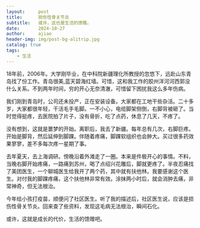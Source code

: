 ```yaml
---
layout:     post
title:      损伤性骨关节炎
subtitle:   或许，这也是生活的馈赠。
date:       2024-10-27
author:     ajiao
header-img: img/post-bg-alitrip.jpg
catalog: true
tags:
    - 生活
---
```


18年前，2006年。大学刚毕业，在中科院新疆理化所教授的忽悠下，远赴山东青岛找了份工作。青岛很美,蓝天碧海红墙。可惜，这和我工作的胶州洋河河西郭没什么关系。不到两年时间，穷的开心无奈清澈，可惜留下困扰我这么多年伤病。

我们刚到青岛时，公司还未投产，正在安装设备。大家都在工地干些杂活。二十多岁，大家都很年轻，干活毛手毛脚。一不小心，电缆脚架侧倒，右脚背被砸了。当时觉得挺疼，去医院拍了片子，没有骨折，吃了点药，休息了几天，不疼了。

没有想到，这就是噩梦的开始。离职后，我去了新疆。每年总有几次，右脚巨疼。开始是脚背，然后延伸到脚踝。伴随着疼痛，脚踝软组织也会肿大。买过很多药效果寥寥，差不多每次疼一星期了事。

去年夏天，去上海调研。傍晚沿着外滩走了一圈。本来是件极开心的事情。不料，当晚右脚开始疼痛，一路痛到苏州，喝了点绍兴花雕后，脚就更疼了。半夜忍痛找了美团医生，一个聊城医生给我开了两个药，其中就有扶他林。我要感谢这个医生。对付我的脚踝疼痛，这个扶他林非常有效。涂抹两小时后，就会消肿去痛，非常神奇，但无法根治。

今年给小孩打疫苗，顺便问了社区医生。听了我的描述后，社区医生说，应该是损伤性骨关节炎。回来查了些资料，发现这毛病无法根治，瞬间石化。

或许，这就是成长的代价，生活的馈赠吧。
